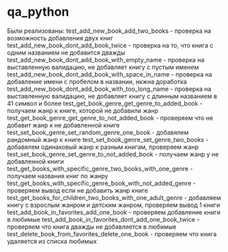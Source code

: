 # qa_python

Были реализованы:
test_add_new_book_add_two_books - проверка на возможность добавления двух книг
test_add_new_book_dont_add_book_twice - проверка на то, что книга с одним названием не добавится дважды
test_add_new_book_dont_add_book_with_empty_name - проверка на выставленную валидацию, не добавляет книгу с пустым именем
test_add_new_book_dont_add_book_with_space_in_name - проверка на добавление имени с пробелом в названии, нкжна доработка
test_add_new_book_dont_add_book_with_too_long_name - проверка на выставленную валидацию, не добавляет книгу с длинным названием в 41 символ и более
test_get_book_genre_get_genre_to_added_book - получаем жанр к книге, которой не добавили жанр
test_get_book_genre_get_genre_to_not_added_book - проверяем что не добавит жанр к не добавленной книге
test_set_book_genre_set_random_genre_one_book - добавялем рандомный жанр к книге
test_set_book_genre_set_genre_two_books - добавялем одинаковый жанр к разным книгам, проверяем жанр
test_set_book_genre_set_genre_to_not_added_book - получаем жанр у не добавленной книги
test_get_books_with_specific_genre_two_books_with_one_genre - получаем названия книг по жанру
test_get_books_with_specific_genre_book_with_not_added_genre - проверяем вывод если не добавить жанр книге
test_get_books_for_children_two_books_with_one_adult_genre - добавляем книгу с взрослым жанром и детским жанром, проверяем вывод 1 книги
test_add_book_in_favorites_add_one_book - проверяем добавление книги в любимые
test_add_book_in_favorites_dont_add_one_book_twice - проверяем что книга дважды не добавляется в любимые
test_delete_book_from_favorites_delete_one_book - проверяем что книга удаляется из списка любимых